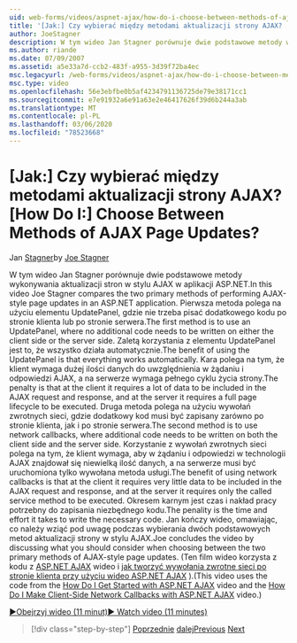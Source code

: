 ```yaml
---
uid: web-forms/videos/aspnet-ajax/how-do-i-choose-between-methods-of-ajax-page-updates
title: '[Jak:] Czy wybierać między metodami aktualizacji strony AJAX? | Microsoft Docs'
author: JoeStagner
description: W tym wideo Jan Stagner porównuje dwie podstawowe metody wykonywania aktualizacji stron w stylu AJAX w aplikacji ASP.NET. Pierwsza metoda polega na użyciu UPD...
ms.author: riande
ms.date: 07/09/2007
ms.assetid: a5e33a7d-ccb2-483f-a955-3d39f72ba4ec
msc.legacyurl: /web-forms/videos/aspnet-ajax/how-do-i-choose-between-methods-of-ajax-page-updates
msc.type: video
ms.openlocfilehash: 56e3ebfbe0b5af4234791136725de79e38171cc1
ms.sourcegitcommit: e7e91932a6e91a63e2e46417626f39d6b244a3ab
ms.translationtype: MT
ms.contentlocale: pl-PL
ms.lasthandoff: 03/06/2020
ms.locfileid: "78523668"
---
```

# <a name="how-do-i-choose-between-methods-of-ajax-page-updates"></a><span data-ttu-id="d4d1d-105">[Jak:] Czy wybierać między metodami aktualizacji strony AJAX?</span><span class="sxs-lookup"><span data-stu-id="d4d1d-105">[How Do I:] Choose Between Methods of AJAX Page Updates?</span></span>

<span data-ttu-id="d4d1d-106">Jan [Stagner](https://github.com/JoeStagner)</span><span class="sxs-lookup"><span data-stu-id="d4d1d-106">by [Joe Stagner](https://github.com/JoeStagner)</span></span>

<span data-ttu-id="d4d1d-107">W tym wideo Jan Stagner porównuje dwie podstawowe metody wykonywania aktualizacji stron w stylu AJAX w aplikacji ASP.NET.</span><span class="sxs-lookup"><span data-stu-id="d4d1d-107">In this video Joe Stagner compares the two primary methods of performing AJAX-style page updates in an ASP.NET application.</span></span> <span data-ttu-id="d4d1d-108">Pierwsza metoda polega na użyciu elementu UpdatePanel, gdzie nie trzeba pisać dodatkowego kodu po stronie klienta lub po stronie serwera.</span><span class="sxs-lookup"><span data-stu-id="d4d1d-108">The first method is to use an UpdatePanel, where no additional code needs to be written on either the client side or the server side.</span></span> <span data-ttu-id="d4d1d-109">Zaletą korzystania z elementu UpdatePanel jest to, że wszystko działa automatycznie.</span><span class="sxs-lookup"><span data-stu-id="d4d1d-109">The benefit of using the UpdatePanel is that everything works automatically.</span></span> <span data-ttu-id="d4d1d-110">Kara polega na tym, że klient wymaga dużej ilości danych do uwzględnienia w żądaniu i odpowiedzi AJAX, a na serwerze wymaga pełnego cyklu życia strony.</span><span class="sxs-lookup"><span data-stu-id="d4d1d-110">The penalty is that at the client it requires a lot of data to be included in the AJAX request and response, and at the server it requires a full page lifecycle to be executed.</span></span> <span data-ttu-id="d4d1d-111">Druga metoda polega na użyciu wywołań zwrotnych sieci, gdzie dodatkowy kod musi być zapisany zarówno po stronie klienta, jak i po stronie serwera.</span><span class="sxs-lookup"><span data-stu-id="d4d1d-111">The second method is to use network callbacks, where additional code needs to be written on both the client side and the server side.</span></span> <span data-ttu-id="d4d1d-112">Korzystanie z wywołań zwrotnych sieci polega na tym, że klient wymaga, aby w żądaniu i odpowiedzi w technologii AJAX znajdował się niewielką ilość danych, a na serwerze musi być uruchomiona tylko wywołana metoda usługi.</span><span class="sxs-lookup"><span data-stu-id="d4d1d-112">The benefit of using network callbacks is that at the client it requires very little data to be included in the AJAX request and response, and at the server it requires only the called service method to be executed.</span></span> <span data-ttu-id="d4d1d-113">Okresem karnym jest czas i nakład pracy potrzebny do zapisania niezbędnego kodu.</span><span class="sxs-lookup"><span data-stu-id="d4d1d-113">The penality is the time and effort it takes to write the necessary code.</span></span> <span data-ttu-id="d4d1d-114">Jan kończy wideo, omawiając, co należy wziąć pod uwagę podczas wybierania dwóch podstawowych metod aktualizacji strony w stylu AJAX.</span><span class="sxs-lookup"><span data-stu-id="d4d1d-114">Joe concludes the video by discussing what you should consider when choosing between the two primary methods of AJAX-style page updates.</span></span> <span data-ttu-id="d4d1d-115">(Ten film wideo korzysta z kodu z [ASP.NET AJAX](how-do-i-get-started-with-aspnet-ajax.md) wideo i [jak tworzyć wywołania zwrotne sieci po stronie klienta przy użyciu wideo ASP.NET AJAX](how-do-i-make-client-side-network-callbacks-with-aspnet-ajax.md) ).</span><span class="sxs-lookup"><span data-stu-id="d4d1d-115">(This video uses the code from the [How Do I Get Started with ASP.NET AJAX](how-do-i-get-started-with-aspnet-ajax.md) video and the [How Do I Make Client-Side Network Callbacks with ASP.NET AJAX](how-do-i-make-client-side-network-callbacks-with-aspnet-ajax.md) video.)</span></span>

[<span data-ttu-id="d4d1d-116">&#9654;Obejrzyj wideo (11 minut)</span><span class="sxs-lookup"><span data-stu-id="d4d1d-116">&#9654; Watch video (11 minutes)</span></span>](https://channel9.msdn.com/Blogs/ASP-NET-Site-Videos/how-do-i-choose-between-methods-of-ajax-page-updates)

> [!div class="step-by-step"]
> <span data-ttu-id="d4d1d-117">[Poprzednie](how-do-i-update-multiple-regions-of-a-page-with-aspnet-ajax.md)
> [dalej](how-do-i-use-other-javascript-user-interface-libraries-with-aspnet-ajax.md)</span><span class="sxs-lookup"><span data-stu-id="d4d1d-117">[Previous](how-do-i-update-multiple-regions-of-a-page-with-aspnet-ajax.md)
[Next](how-do-i-use-other-javascript-user-interface-libraries-with-aspnet-ajax.md)</span></span>
